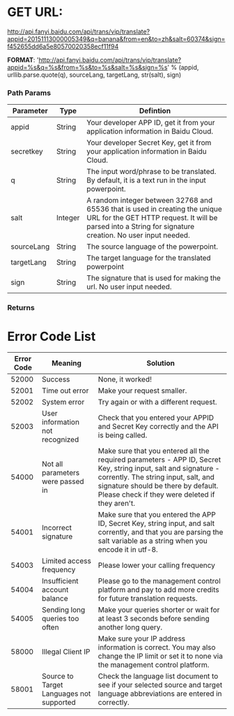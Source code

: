 # GET URL: #
http://api.fanyi.baidu.com/api/trans/vip/translate?appid=20151113000005349&q=banana&from=en&to=zh&salt=60374&sign=f452655dd6a5e80570020358ecf11f94

**FORMAT**: 
'http://api.fanyi.baidu.com/api/trans/vip/translate?appid=%s&q=%s&from=%s&to=%s&salt=%s&sign=%s' % (appid, urllib.parse.quote(q), sourceLang, targetLang, str(salt), sign)
    
### Path Params ###
Parameter     | Type          | Defintion                   
------------- | ------------- | -------------
appid         | String        | Your developer APP ID, get it from your application information in Baidu Cloud.
secretkey    | String        | Your developer Secret Key, get it from your application information in Baidu Cloud.
q    | String        | The input word/phrase to be translated. By default, it is a text run in the input powerpoint.
salt          | Integer       | A random integer between 32768 and 65536 that is used in creating the unique URL for the GET HTTP request. It will be parsed into a String for signature creation. No user input needed. 
sourceLang   | String        | The source language of the powerpoint. 
targetLang   | String        | The target language for the translated powerpoint
sign     | String        | The signature that is used for making the url. No user input needed. 

### Returns ###



# Error Code List #
Error Code    | Meaning       | Solution                    
------------- | ------------- | -------------
52000         | Success       | None, it worked! 
52001         | Time out error| Make your request smaller.
52002         | System error  | Try again or with a different request. 
52003         | User information not recognized | Check that you entered your APPID and Secret Key correctly and the API is being called. 
54000         | Not all parameters were passed in  | Make sure that you entered all the required parameters - APP ID, Secret Key, string input, salt and signature - corrently. The string input, salt, and signature should be there by default. Please check if they were deleted if they aren't. 
54001         | Incorrect signature  | Make sure that you entered the APP ID, Secret Key, string input, and salt corrently, and that you are parsing the salt variable as a string when you encode it in utf-8. 
54003         | Limited access frequency  | Please lower your calling frequency 
54004         | Insufficient account balance  | Please go to the management control platform and pay to add more credits for future translation requests. 
54005         | Sending long queries too often  | Make your queries shorter or wait for at least 3 seconds before sending another long query. 
58000         | Illegal Client IP  | Make sure your IP address information is correct. You may also change the IP limit or set it to none via the management control platform. 
58001         | Source to Target Languages not supported  | Check the language list document to see if your selected source and target language abbreviations are entered in correctly. 
